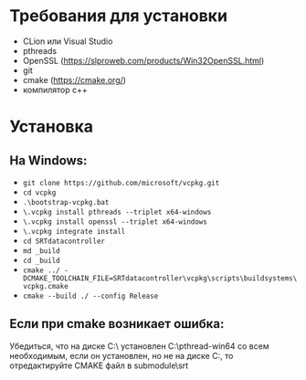 # Требования для установки
- CLion или Visual Studio
- pthreads
- OpenSSL (https://slproweb.com/products/Win32OpenSSL.html)
- git
- cmake (https://cmake.org/)
- компилятор с++

# Установка

## На Windows:
- `git clone https://github.com/microsoft/vcpkg.git`
- `cd vcpkg`
- `.\bootstrap-vcpkg.bat`
- `\.vcpkg install pthreads --triplet x64-windows`
- `\.vcpkg install openssl --triplet x64-windows`
- `\.vcpkg integrate install`
- `cd SRTdatacontroller`
- `md _build`
- `cd _build`
- `cmake ../ -DCMAKE_TOOLCHAIN_FILE=SRTdatacontroller\vcpkg\scripts\buildsystems\vcpkg.cmake `
- `cmake --build ./ --config Release`


## Если при cmake возникает ошибка:
Убедиться, что на диске C:\ установлен C:\pthread-win64 со всем необходимым, если он установлен, но не на диске C:\, то отредактируйте CMAKE файл в submodule\srt